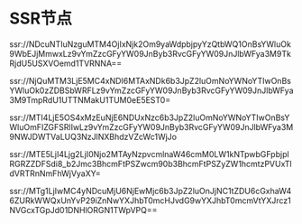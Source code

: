 # SSR节点

ssr://NDcuNTIuNzguMTM4OjIxNjk2Om9yaWdpbjpyYzQtbWQ1OnBsYWluOk9WbEJjMmwxLz9vYmZzcGFyYW09JnByb3RvcGFyYW09JnJlbWFya3M9TkRjdU5USXVOemd1TVRNNA==


ssr://NjQuMTM3LjE5MC4xNDI6MTAxNDk6b3JpZ2luOmNoYWNoYTIwOnBsYWluOk0zZDBSbWRFLz9vYmZzcGFyYW09JnByb3RvcGFyYW09JnJlbWFya3M9TmpRdU1UTTNMakU1TUM0eE5EST0=

ssr://MTI4LjE5OS4xMzEuNjE6NDUxNzc6b3JpZ2luOmNoYWNoYTIwOnBsYWluOmFIZGFSRlIwLz9vYmZzcGFyYW09JnByb3RvcGFyYW09JnJlbWFya3M9NWJDWTVaLUQ3NzJlNXBhdzVZcWc1WjJo

ssr://MTE5LjI4Ljg2LjI0Njo2MTAyNzpvcmlnaW46cmM0LW1kNTpwbGFpbjplRGRZZDFSdi8_b2Jmc3BhcmFtPSZwcm90b3BhcmFtPSZyZW1hcmtzPVUxTldVRTRnNmFhWjVyaXY=

ssr://MTg1LjIwMC4yNDcuMjU6NjEwMjc6b3JpZ2luOnJjNC1tZDU6cGxhaW46ZURkWWQxUnYvP29iZnNwYXJhbT0mcHJvdG9wYXJhbT0mcmVtYXJrcz1NVGcxTGpJd01DNHlORGN1TWpVPQ==